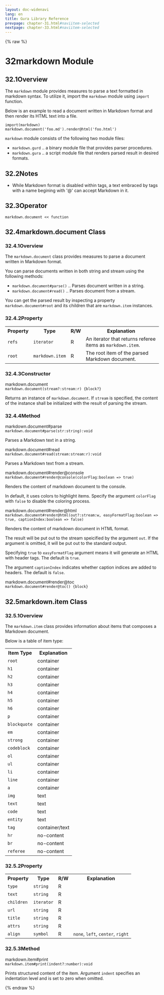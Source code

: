 ```yaml
---
layout: doc-widenavi
lang: en
title: Gura Library Reference
prevpage: chapter-31.html#naviitem-selected
nextpage: chapter-33.html#naviitem-selected
---
```

{% raw %}
<h1><span class="caption-index-1">32</span>markdown Module</h1>
<h2><span class="caption-index-2">32.1</span><a name="anchor-32-1"></a>Overview</h2>
<p>
The <code class="highlighter-rouge">markdown</code> module provides measures to parse a text formatted in markdown syntax. To utilize it, import the <code class="highlighter-rouge">markdown</code> module using <code class="highlighter-rouge">import</code> function.
</p>
<p>
Below is an example to read a document written in Markdown format and then render its HTML text into a file.
</p>
<pre class="highlight"><code>import(markdown)
markdown.document('foo.md').render@html('foo.html')
</code></pre>
<p>
<code class="highlighter-rouge">markdown</code> module consists of the following two module files:
</p>
<ul>
<li><code class="highlighter-rouge">markdown.gurd</code> .. a binary module file that provides parser procedures.</li>
<li><code class="highlighter-rouge">markdown.gura</code> .. a script module file that renders parsed result in desired formats.</li>
</ul>
<h2><span class="caption-index-2">32.2</span><a name="anchor-32-2"></a>Notes</h2>
<ul>
<li>While Markdown format is disabled within tags, a text embraced by tags with a name begining with '@' can accept Markdown in it.</li>
</ul>
<h2><span class="caption-index-2">32.3</span><a name="anchor-32-3"></a>Operator</h2>
<p>
<code class="highlighter-rouge">markdown.document &lt;&lt; function</code>
</p>
<h2><span class="caption-index-2">32.4</span><a name="anchor-32-4"></a>markdown.document Class</h2>
<h3><span class="caption-index-3">32.4.1</span><a name="anchor-32-4-1"></a>Overview</h3>
<p>
The <code class="highlighter-rouge">markdown.document</code> class provides measures to parse a document written in Markdown format.
</p>
<p>
You can parse documents written in both string and stream using the following methods:
</p>
<ul>
<li><code class="highlighter-rouge">markdown.document#parse()</code> .. Parses document written in a string.</li>
<li><code class="highlighter-rouge">markdown.document#read()</code> .. Parses document from a stream.</li>
</ul>
<p>
You can get the parsed result by inspecting a property <code class="highlighter-rouge">markdown.document#root</code> and its children that are <code class="highlighter-rouge">markdown.item</code> instances.
</p>
<h3><span class="caption-index-3">32.4.2</span><a name="anchor-32-4-2"></a>Property</h3>
<table class="table">
<tr>
<th>
Property</th>
<th>
Type</th>
<th>
R/W</th>
<th>
Explanation</th>
</tr>
<tr>
<td>
<code>refs</code></td>
<td>
<code>iterator</code></td>
<td>
R</td>
<td>
An iterator that returns referee items as <code>markdown.item</code>.</td>
</tr>
<tr>
<td>
<code>root</code></td>
<td>
<code>markdown.item</code></td>
<td>
R</td>
<td>
The root item of the parsed Markdown document.</td>
</tr>
</table>
<h3><span class="caption-index-3">32.4.3</span><a name="anchor-32-4-3"></a>Constructor</h3>
<div class="h5">markdown.document</div>
<div class="mb-2"><i class="fas fa-caret-right mr-2"></i><code>markdown.document(stream?:stream:r) {block?}</code></div>
<p>
Returns an instance of <code class="highlighter-rouge">markdown.document</code>. If <code class="highlighter-rouge">stream</code> is specified, the content of the instance shall be initialized with the result of parsing the stream.
</p>
<h3><span class="caption-index-3">32.4.4</span><a name="anchor-32-4-4"></a>Method</h3>
<div class="h5">markdown.document#parse</div>
<div class="mb-2"><i class="fas fa-caret-right mr-2"></i><code>markdown.document#parse(str:string):void</code></div>
<p>
Parses a Markdown text in a string.
</p>
<div class="h5">markdown.document#read</div>
<div class="mb-2"><i class="fas fa-caret-right mr-2"></i><code>markdown.document#read(stream:stream:r):void</code></div>
<p>
Parses a Markdown text from a stream.
</p>
<div class="h5">markdown.document#render@console</div>
<div class="mb-2"><i class="fas fa-caret-right mr-2"></i><code>markdown.document#render@console(colorFlag:boolean =&gt; true)</code></div>
<p>
Renders the content of markdown document to the console.
</p>
<p>
In default, it uses colors to highlight items. Specify the argument <code class="highlighter-rouge">colorFlag</code> with <code class="highlighter-rouge">false</code> to disable the coloring process.
</p>
<div class="h5">markdown.document#render@html</div>
<div class="mb-2"><i class="fas fa-caret-right mr-2"></i><code>markdown.document#render@html(out?:stream:w, easyFormatFlag:boolean =&gt; true, captionIndex:boolean =&gt; false)</code></div>
<p>
Renders the content of markdown document in HTML format.
</p>
<p>
The result will be put out to the stream speicified by the argument <code class="highlighter-rouge">out</code>. If the argument is omitted, it will be put out to the standard output.
</p>
<p>
Specifying <code class="highlighter-rouge">true</code> to <code class="highlighter-rouge">easyFormatFlag</code> argument means it will generate an HTML with header tags. The default is <code class="highlighter-rouge">true</code>.
</p>
<p>
The argument <code class="highlighter-rouge">captionIndex</code> indicates whether caption indices are added to headers. The default is <code class="highlighter-rouge">false</code>.
</p>
<div class="h5">markdown.document#render@toc</div>
<div class="mb-2"><i class="fas fa-caret-right mr-2"></i><code>markdown.document#render@toc() {block}</code></div>
<h2><span class="caption-index-2">32.5</span><a name="anchor-32-5"></a>markdown.item Class</h2>
<h3><span class="caption-index-3">32.5.1</span><a name="anchor-32-5-1"></a>Overview</h3>
<p>
The <code class="highlighter-rouge">markdown.item</code> class provides information about items that composes a Markdown document.
</p>
<p>
Below is a table of item type:
</p>
<table class="table">
<tr>
<th>
Item Type</th>
<th>
Explanation</th>
</tr>
<tr>
<td>
<code>root</code></td>
<td>
container</td>
</tr>
<tr>
<td>
<code>h1</code></td>
<td>
container</td>
</tr>
<tr>
<td>
<code>h2</code></td>
<td>
container</td>
</tr>
<tr>
<td>
<code>h3</code></td>
<td>
container</td>
</tr>
<tr>
<td>
<code>h4</code></td>
<td>
container</td>
</tr>
<tr>
<td>
<code>h5</code></td>
<td>
container</td>
</tr>
<tr>
<td>
<code>h6</code></td>
<td>
container</td>
</tr>
<tr>
<td>
<code>p</code></td>
<td>
container</td>
</tr>
<tr>
<td>
<code>blockquote</code></td>
<td>
container</td>
</tr>
<tr>
<td>
<code>em</code></td>
<td>
container</td>
</tr>
<tr>
<td>
<code>strong</code></td>
<td>
container</td>
</tr>
<tr>
<td>
<code>codeblock</code></td>
<td>
container</td>
</tr>
<tr>
<td>
<code>ol</code></td>
<td>
container</td>
</tr>
<tr>
<td>
<code>ul</code></td>
<td>
container</td>
</tr>
<tr>
<td>
<code>li</code></td>
<td>
container</td>
</tr>
<tr>
<td>
<code>line</code></td>
<td>
container</td>
</tr>
<tr>
<td>
<code>a</code></td>
<td>
container</td>
</tr>
<tr>
<td>
<code>img</code></td>
<td>
text</td>
</tr>
<tr>
<td>
<code>text</code></td>
<td>
text</td>
</tr>
<tr>
<td>
<code>code</code></td>
<td>
text</td>
</tr>
<tr>
<td>
<code>entity</code></td>
<td>
text</td>
</tr>
<tr>
<td>
<code>tag</code></td>
<td>
container/text</td>
</tr>
<tr>
<td>
<code>hr</code></td>
<td>
no-content</td>
</tr>
<tr>
<td>
<code>br</code></td>
<td>
no-content</td>
</tr>
<tr>
<td>
<code>referee</code></td>
<td>
no-content</td>
</tr>
</table>
<h3><span class="caption-index-3">32.5.2</span><a name="anchor-32-5-2"></a>Property</h3>
<table class="table">
<tr>
<th>
Property</th>
<th>
Type</th>
<th>
R/W</th>
<th>
Explanation</th>
</tr>
<tr>
<td>
<code>type</code></td>
<td>
<code>string</code></td>
<td>
R</td>
<td>
</td>
</tr>
<tr>
<td>
<code>text</code></td>
<td>
<code>string</code></td>
<td>
R</td>
<td>
</td>
</tr>
<tr>
<td>
<code>children</code></td>
<td>
<code>iterator</code></td>
<td>
R</td>
<td>
</td>
</tr>
<tr>
<td>
<code>url</code></td>
<td>
<code>string</code></td>
<td>
R</td>
<td>
</td>
</tr>
<tr>
<td>
<code>title</code></td>
<td>
<code>string</code></td>
<td>
R</td>
<td>
</td>
</tr>
<tr>
<td>
<code>attrs</code></td>
<td>
<code>string</code></td>
<td>
R</td>
<td>
</td>
</tr>
<tr>
<td>
<code>align</code></td>
<td>
<code>symbol</code></td>
<td>
R</td>
<td>
<code>none</code>, <code>left</code>, <code>center</code>, <code>right</code></td>
</tr>
</table>
<h3><span class="caption-index-3">32.5.3</span><a name="anchor-32-5-3"></a>Method</h3>
<div class="h5">markdown.item#print</div>
<div class="mb-2"><i class="fas fa-caret-right mr-2"></i><code>markdown.item#print(indent?:number):void</code></div>
<p>
Prints structured content of the item. Argument <code class="highlighter-rouge">indent</code> specifies an indentation level and is set to zero when omitted.
</p>
{% endraw %}
